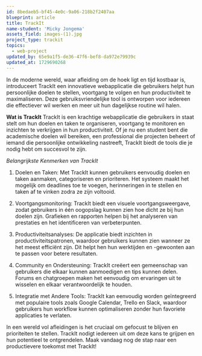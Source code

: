 ```yaml
---
id: 8bedaeb5-bf45-4e0c-9a06-218b2f2407aa
blueprint: article
title: TrackIt
name-student: 'Micky Jongema'
assets_field: images-(1).jpg
project_type: trackit
topics:
  - web-project
updated_by: 65e9a1f5-de36-47f6-bef8-da972e79939c
updated_at: 1729690268
---
```

In de moderne wereld, waar afleiding om de hoek ligt en tijd kostbaar is, introduceert TrackIt een innovatieve webapplicatie die gebruikers helpt hun persoonlijke doelen te stellen, voortgang te volgen en hun productiviteit te maximaliseren. Deze gebruiksvriendelijke tool is ontworpen voor iedereen die effectiever wil werken en meer uit hun dagelijkse routine wil halen.

**Wat is TrackIt**
TrackIt is een krachtige webapplicatie die gebruikers in staat stelt om hun doelen en taken te organiseren, voortgang te monitoren en inzichten te verkrijgen in hun productiviteit. Of je nu een student bent die academische doelen wil bereiken, een professional die projecten beheert of iemand die persoonlijke ontwikkeling nastreeft, TrackIt biedt de tools die je nodig hebt om succesvol te zijn.

_Belangrijkste Kenmerken van TrackIt_
1. Doelen en Taken: Met TrackIt kunnen gebruikers eenvoudig doelen en taken aanmaken, categoriseren en prioriteren. Het systeem maakt het mogelijk om deadlines toe te voegen, herinneringen in te stellen en taken af te vinken zodra ze zijn voltooid.

2. Voortgangsmonitoring: TrackIt biedt een visuele voortgangsweergave, zodat gebruikers in één oogopslag kunnen zien hoe dicht ze bij hun doelen zijn. Grafieken en rapporten helpen bij het analyseren van prestaties en het identificeren van verbeterpunten.

3. Productiviteitsanalyses: De applicatie biedt inzichten in productiviteitspatronen, waardoor gebruikers kunnen zien wanneer ze het meest efficiënt zijn. Dit helpt hen hun werktijden en -gewoonten aan te passen voor betere resultaten.

4. Community en Ondersteuning: TrackIt creëert een gemeenschap van gebruikers die elkaar kunnen aanmoedigen en tips kunnen delen. Forums en chatgroepen maken het eenvoudig om ervaringen uit te wisselen en elkaar verantwoordelijk te houden.

5. Integratie met Andere Tools: TrackIt kan eenvoudig worden geïntegreerd met populaire tools zoals Google Calendar, Trello en Slack, waardoor gebruikers hun workflow kunnen optimaliseren zonder hun favoriete applicaties te verlaten.

In een wereld vol afleidingen is het cruciaal om gefocust te blijven en prioriteiten te stellen. TrackIt nodigt iedereen uit om deze kans te grijpen en hun potentieel te ontgrendelen. Maak vandaag nog de stap naar een productievere toekomst met TrackIt!